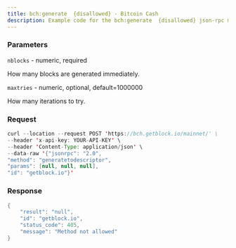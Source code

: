 ```yaml
---
title: bch:generate  {disallowed} - Bitcoin Cash
description: Example code for the bch:generate  {disallowed} json-rpc method. Сomplete guide on how to use bch:generate  {disallowed} json-rpc in GetBlock.io Web3 documentation.
---
```


### Parameters


`nblocks` - numeric, required

How many blocks are generated immediately.

`maxtries` - numeric, optional, default=1000000

How many iterations to try.

### Request

``` java
curl --location --request POST 'https://bch.getblock.io/mainnet/' \ 
--header 'x-api-key: YOUR-API-KEY' \ 
--header 'Content-Type: application/json' \ 
--data-raw '{"jsonrpc": "2.0",
"method": "generatetodescriptor",
"params": [null, null, null],
"id": "getblock.io"}'
```

###  Response

``` java
{
    "result": "null",
    "id": "getblock.io",
    "status_code": 405,
    "message": "Method not allowed"
}
```

